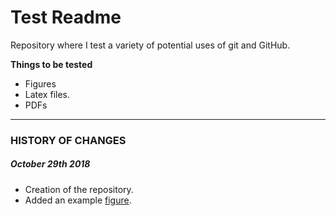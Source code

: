 Test Readme
===========

Repository where I test a variety of potential uses of git and GitHub.

**Things to be tested**
- Figures
- Latex files.
- PDFs

-------------------------------------------------------------------------------
### HISTORY OF CHANGES

##### October 29th 2018
- Creation of the repository.
- Added an example [figure](figs/lif_dist_300.png).


